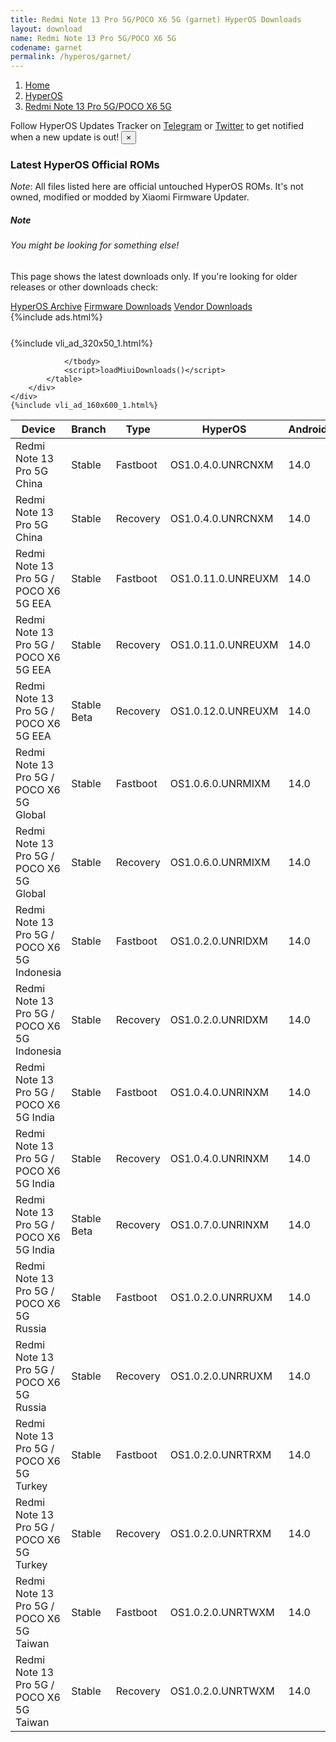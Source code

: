 ```yaml
---
title: Redmi Note 13 Pro 5G/POCO X6 5G (garnet) HyperOS Downloads
layout: download
name: Redmi Note 13 Pro 5G/POCO X6 5G
codename: garnet
permalink: /hyperos/garnet/
---
```

<nav aria-label="breadcrumb">
    <ol class="breadcrumb">
        <li class="breadcrumb-item"><a href="/">Home</a></li>
        <li class="breadcrumb-item"><a href="/hyperos/">HyperOS</a></li>
        <li class="breadcrumb-item active" aria-current="page"><a href="/hyperos/garnet/">Redmi Note 13 Pro 5G/POCO X6 5G</a></li>
    </ol>
</nav>
<div class="alert alert-primary alert-dismissible fade show" role="alert">
    Follow HyperOS Updates Tracker on <a href="https://t.me/MIUIUpdatesTracker" class="alert-link">Telegram</a>
     or <a href="https://twitter.com/MiFwUpdater" class="alert-link">Twitter</a> to get notified when a new update is out!
    <button type="button" class="close" data-dismiss="alert" aria-label="Close">
        <span aria-hidden="true">&times;</span>
    </button>
</div>

### Latest HyperOS Official ROMs
*Note*: All files listed here are official untouched HyperOS ROMs. It's not owned, modified or modded by Xiaomi Firmware Updater.
<div class="card">
  <div class="card-body">
    <h5 class="card-title">Note</h5>
    <h6 class="card-subtitle mb-2 text-muted">You might be looking for something else!</h6>
    <p class="card-text">This page shows the latest downloads only.
     If you're looking for older releases or other downloads check:</p>
    <a href="/archive/hyperos/garnet/" class="card-link">HyperOS Archive</a>
    <a href="/firmware/garnet/" class="card-link">Firmware Downloads</a>
    <a href="/vendor/garnet/" class="card-link">Vendor Downloads</a>
  </div>
</div>
{%include ads.html%}
<div class="row justify-content-center">
    <div class="col-10">
        <div class="table-responsive-md" style="margin-top: 25px;">
            {%include vli_ad_320x50_1.html%}
            <table id="miui" class="display dt-responsive nowrap compact table table-striped table-hover table-sm">
                <thead class="thead-dark">
                    <tr>
                        <th data-ref="device">Device</th>
                        <th data-ref="branch">Branch</th>
                        <th data-ref="type">Type</th>
                        <th data-ref="miui">HyperOS</th>
                        <th data-ref="android">Android</th>
                        <th data-ref="size">Size</th>
                        <th data-ref="size">Date</th>
                        <th data-ref="link">Link</th>
                    </tr>
                </thead>
                <tbody>
                <tr><td>Redmi Note 13 Pro 5G China</td><td>Stable</td><td>Fastboot</td><td>OS1.0.4.0.UNRCNXM</td><td>14.0</td><td>7.0 GB</td><td>2024-04-15</td><td><a href="/hyperos/garnet/stable/OS1.0.4.0.UNRCNXM/">Download</a></td></tr>
<tr><td>Redmi Note 13 Pro 5G China</td><td>Stable</td><td>Recovery</td><td>OS1.0.4.0.UNRCNXM</td><td>14.0</td><td>5.6 GB</td><td>2024-04-19</td><td><a href="/hyperos/garnet/stable/OS1.0.4.0.UNRCNXM/">Download</a></td></tr>
<tr><td>Redmi Note 13 Pro 5G / POCO X6 5G EEA</td><td>Stable</td><td>Fastboot</td><td>OS1.0.11.0.UNREUXM</td><td>14.0</td><td>7.5 GB</td><td>2024-03-19</td><td><a href="/hyperos/garnet/stable/OS1.0.11.0.UNREUXM/">Download</a></td></tr>
<tr><td>Redmi Note 13 Pro 5G / POCO X6 5G EEA</td><td>Stable</td><td>Recovery</td><td>OS1.0.11.0.UNREUXM</td><td>14.0</td><td>5.2 GB</td><td>2024-03-23</td><td><a href="/hyperos/garnet/stable/OS1.0.11.0.UNREUXM/">Download</a></td></tr>
<tr><td>Redmi Note 13 Pro 5G / POCO X6 5G EEA</td><td>Stable Beta</td><td>Recovery</td><td>OS1.0.12.0.UNREUXM</td><td>14.0</td><td>5.2 GB</td><td>2024-04-26</td><td><a href="/hyperos/garnet/stable beta/OS1.0.12.0.UNREUXM/">Download</a></td></tr>
<tr><td>Redmi Note 13 Pro 5G / POCO X6 5G Global</td><td>Stable</td><td>Fastboot</td><td>OS1.0.6.0.UNRMIXM</td><td>14.0</td><td>7.8 GB</td><td>2024-03-19</td><td><a href="/hyperos/garnet/stable/OS1.0.6.0.UNRMIXM/">Download</a></td></tr>
<tr><td>Redmi Note 13 Pro 5G / POCO X6 5G Global</td><td>Stable</td><td>Recovery</td><td>OS1.0.6.0.UNRMIXM</td><td>14.0</td><td>5.0 GB</td><td>2024-03-25</td><td><a href="/hyperos/garnet/stable/OS1.0.6.0.UNRMIXM/">Download</a></td></tr>
<tr><td>Redmi Note 13 Pro 5G / POCO X6 5G Indonesia</td><td>Stable</td><td>Fastboot</td><td>OS1.0.2.0.UNRIDXM</td><td>14.0</td><td>7.2 GB</td><td>2024-03-19</td><td><a href="/hyperos/garnet/stable/OS1.0.2.0.UNRIDXM/">Download</a></td></tr>
<tr><td>Redmi Note 13 Pro 5G / POCO X6 5G Indonesia</td><td>Stable</td><td>Recovery</td><td>OS1.0.2.0.UNRIDXM</td><td>14.0</td><td>5.0 GB</td><td>2024-04-01</td><td><a href="/hyperos/garnet/stable/OS1.0.2.0.UNRIDXM/">Download</a></td></tr>
<tr><td>Redmi Note 13 Pro 5G / POCO X6 5G India</td><td>Stable</td><td>Fastboot</td><td>OS1.0.4.0.UNRINXM</td><td>14.0</td><td>6.4 GB</td><td>2024-03-13</td><td><a href="/hyperos/garnet/stable/OS1.0.4.0.UNRINXM/">Download</a></td></tr>
<tr><td>Redmi Note 13 Pro 5G / POCO X6 5G India</td><td>Stable</td><td>Recovery</td><td>OS1.0.4.0.UNRINXM</td><td>14.0</td><td>4.8 GB</td><td>2024-03-20</td><td><a href="/hyperos/garnet/stable/OS1.0.4.0.UNRINXM/">Download</a></td></tr>
<tr><td>Redmi Note 13 Pro 5G / POCO X6 5G India</td><td>Stable Beta</td><td>Recovery</td><td>OS1.0.7.0.UNRINXM</td><td>14.0</td><td>4.8 GB</td><td>2024-05-16</td><td><a href="/hyperos/garnet/stable beta/OS1.0.7.0.UNRINXM/">Download</a></td></tr>
<tr><td>Redmi Note 13 Pro 5G / POCO X6 5G Russia</td><td>Stable</td><td>Fastboot</td><td>OS1.0.2.0.UNRRUXM</td><td>14.0</td><td>7.6 GB</td><td>2024-03-19</td><td><a href="/hyperos/garnet/stable/OS1.0.2.0.UNRRUXM/">Download</a></td></tr>
<tr><td>Redmi Note 13 Pro 5G / POCO X6 5G Russia</td><td>Stable</td><td>Recovery</td><td>OS1.0.2.0.UNRRUXM</td><td>14.0</td><td>4.9 GB</td><td>2024-04-01</td><td><a href="/hyperos/garnet/stable/OS1.0.2.0.UNRRUXM/">Download</a></td></tr>
<tr><td>Redmi Note 13 Pro 5G / POCO X6 5G Turkey</td><td>Stable</td><td>Fastboot</td><td>OS1.0.2.0.UNRTRXM</td><td>14.0</td><td>6.7 GB</td><td>2024-03-19</td><td><a href="/hyperos/garnet/stable/OS1.0.2.0.UNRTRXM/">Download</a></td></tr>
<tr><td>Redmi Note 13 Pro 5G / POCO X6 5G Turkey</td><td>Stable</td><td>Recovery</td><td>OS1.0.2.0.UNRTRXM</td><td>14.0</td><td>5.0 GB</td><td>2024-04-01</td><td><a href="/hyperos/garnet/stable/OS1.0.2.0.UNRTRXM/">Download</a></td></tr>
<tr><td>Redmi Note 13 Pro 5G / POCO X6 5G Taiwan</td><td>Stable</td><td>Fastboot</td><td>OS1.0.2.0.UNRTWXM</td><td>14.0</td><td>6.6 GB</td><td>2024-03-21</td><td><a href="/hyperos/garnet/stable/OS1.0.2.0.UNRTWXM/">Download</a></td></tr>
<tr><td>Redmi Note 13 Pro 5G / POCO X6 5G Taiwan</td><td>Stable</td><td>Recovery</td><td>OS1.0.2.0.UNRTWXM</td><td>14.0</td><td>4.9 GB</td><td>2024-04-03</td><td><a href="/hyperos/garnet/stable/OS1.0.2.0.UNRTWXM/">Download</a></td></tr>

                </tbody>
                <script>loadMiuiDownloads()</script>
            </table>
        </div>
    </div>
    {%include vli_ad_160x600_1.html%}
</div>
